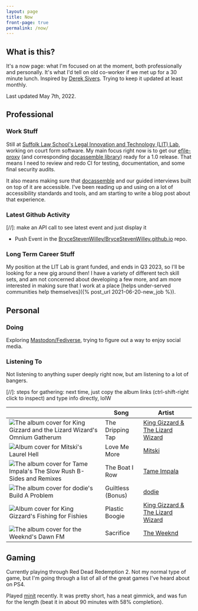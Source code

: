 ```yaml
---
layout: page
title: Now
front-page: true
permalink: /now/
---
```


## What is this? 

It's a now page: what I'm focused on at the moment, both professionally and personally.
It's what I'd tell on old co-worker if we met up for a 30 minute lunch.
Inspired by [Derek Sivers](https://sive.rs/nowff).
Trying to keep it updated at least monthly.

Last updated May 7th, 2022.

## Professional

### Work Stuff

Still at [Suffolk Law School's Legal Innovation and Technology (LIT) Lab](https://suffolklitlab.org/), working on court form software.
My main focus right now is to get our [efile-proxy](https://github.com/SuffolkLITLab/EfileProxyServer) (and corresponding [docassemble library](https://github.com/SuffolkLITLab/docassemble-EFSPIntegration)) ready for a 1.0 release. That means I need to review and redo CI for testing, documentation, and some final security audits.

It also means making sure that [docassemble](https://docassemble.org) and our guided interviews built on top of it are accessible. I've been reading up and using on a lot of accessibility standards and tools, and am starting to write a blog post about that experience.

### Latest Github Activity

[//]: make an API call to see latest event and just display it

<span id="if-updated"><span>

<script type="text/javascript" src="/assets/js/now.js"></script>

<ul>
<li>
<p><span id="event-title">Push Event</span> in the <a id="event-repo" href="https://github.com/BryceStevenWilley/BryceStevenWilley.github.io">BryceStevenWilley/BryceStevenWilley.github.io</a> repo.</p>

<blockquote id="event-desc"></blockquote>
</li>
</ul>


### Long Term Career Stuff

My position at the LIT Lab is grant funded, and ends in Q3 2023, so I'll be
looking for a new gig around then! I have a variety of different
tech skill sets, and am not concerned about developing a few more, and am more interested in making sure
that I work at a place [helps under-served communities help themselves]({% post_url 2021-06-20-new_job %}).

## Personal

### Doing

Exploring [Mastodon/Fediverse](https://weirder.earth/@brycew/), trying to figure out a way to enjoy social media.

### Listening To

Not listening to anything super deeply right now, but am listening to a lot of bangers.

[//]: steps for gathering: next time, just copy the album links (ctrl-shift-right click to inspect) and type info directly, lolW

<table class="listening-to">
  <thead>
    <tr>
      <th>&nbsp;</th>
      <th>Song</th>
      <th>Artist</th>
    </tr>
  </thead>
  <tbody>
    <tr>
      <td><img src="https://i.scdn.co/image/ab67616d0000485180c6db47e75d58e25b72f2ca" alt="The album cover for King Gizzard and the Lizard Wizard's Omnium Gatherum"></td>
      <td>The Dripping Tap</td>
      <td><a href="https://open.spotify.com/artist/6XYvaoDGE0VmRt83Jss9Sn?si=91b63edc20d34603">King Gizzard &amp; The Lizard Wizard</a></td>
    </tr>
    <tr>
      <td><img src="https://i.scdn.co/image/ab67616d00004851d8041a531487d0e0e4cfb41f" alt="Album cover for Mitski's Laurel Hell"></td>
      <td>Love Me More</td>
      <td><a href="https://open.spotify.com/artist/2uYWxilOVlUdk4oV9DvwqK?si=8641909275fb4a83">Mitski</a></td>
    </tr>
    <tr>
      <td><img src="https://i.scdn.co/image/ab67616d0000485122b9cdd0c4ce8cee5857f6a4" alt="The album cover for Tame Impala's The Slow Rush B-Sides and Remixes"></td>
      <td>The Boat I Row</td>
      <td><a href="https://open.spotify.com/artist/5INjqkS1o8h1imAzPqGZBb?si=bd2a61bbd9844fdf">Tame Impala</a></td>
    </tr>
    <tr>
      <td><img src="https://i.scdn.co/image/ab67616d00004851f7ffbe10773c3f572b532cab" alt="The album cover for dodie's Build A Problem"></td>
      <td>Guiltless (Bonus)</td>
      <td><a href="https://open.spotify.com/artist/21TinSsF5ytwsfdyz5VSVS?si=d148f531f33348a3">dodie</a></td>
    </tr>
    <tr>
      <td><img src="https://i.scdn.co/image/ab67616d00004851adc69b1d4a910591f079fb0b" alt="Album cover for King Gizzard's Fishing for Fishies"></td>
      <td>Plastic Boogie</td>
      <td><a href="https://open.spotify.com/artist/6XYvaoDGE0VmRt83Jss9Sn?si=51867452463c43a6">King Gizzard &amp; The Lizard Wizard</a></td>
    </tr>
    <tr>
      <td><img src="https://i.scdn.co/image/ab67616d000048514ab2520c2c77a1d66b9ee21d" alt="The album cover for the Weeknd's Dawn FM"></td>
      <td>Sacrifice</td>
      <td><a href="https://open.spotify.com/artist/1Xyo4u8uXC1ZmMpatF05PJ?si=420af17231784596">The Weeknd</a></td>
    </tr>
  </tbody>
</table>

## Gaming

Currently playing through Red Dead Redemption 2. Not my normal type of game, but I'm
going through a list of all of the great games I've heard about on PS4.

Played [minit](https://minitgame.com/) recently. It was pretty short, has a neat gimmick, and was fun for the length 
(beat it in about 90 minutes with 58% completion).


